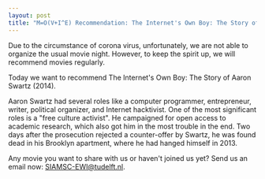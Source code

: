```yaml
---
layout: post
title: "M=O(V+I^E) Recommendation: The Internet's Own Boy: The Story of Aaron Swartz (2014)"
---
```


Due to the circumstance of corona virus, unfortunately, we are not able to organize the usual movie night. However, to keep the spirit up, we will recommend movies regularly. 

Today we want to recommend The Internet's Own Boy: The Story of Aaron Swartz (2014).

Aaron Swartz had several roles like a computer programmer, entrepreneur, writer, political organizer, and Internet hacktivist. One of the most significant roles is a "free culture activist". He campaigned for open access to academic research, which also got him in the most trouble in the end.  Two days after the prosecution rejected a counter-offer by Swartz, he was found dead in his Brooklyn apartment, where he had hanged himself in 2013.

Any movie you want to share with us or haven't joined us yet? Send us an email now: [SIAMSC-EWI@tudelft.nl].

[SIAMSC-EWI@tudelft.nl]: mailto:SIAMSC-EWI@tudelft.nl
